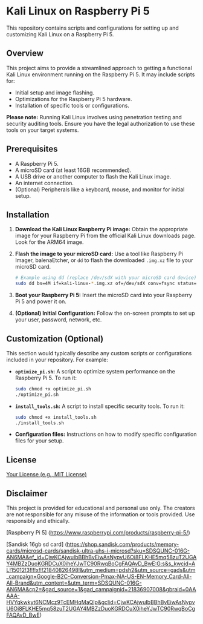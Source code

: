 # Kali Linux on Raspberry Pi 5

This repository contains scripts and configurations for setting up and customizing Kali Linux on a Raspberry Pi 5.

## Overview

This project aims to provide a streamlined approach to getting a functional Kali Linux environment running on the Raspberry Pi 5. It may include scripts for:

* Initial setup and image flashing.
* Optimizations for the Raspberry Pi 5 hardware.
* Installation of specific tools or configurations.

**Please note:** Running Kali Linux involves using penetration testing and security auditing tools. Ensure you have the legal authorization to use these tools on your target systems.

## Prerequisites

* A Raspberry Pi 5.
* A microSD card (at least 16GB recommended).
* A USB drive or another computer to flash the Kali Linux image.
* An internet connection.
* (Optional) Peripherals like a keyboard, mouse, and monitor for initial setup.

## Installation

1.  **Download the Kali Linux Raspberry Pi image:** Obtain the appropriate image for your Raspberry Pi from the official Kali Linux downloads page. Look for the ARM64 image.

2.  **Flash the image to your microSD card:** Use a tool like Raspberry Pi Imager, balenaEtcher, or `dd` to flash the downloaded `.img.xz` file to your microSD card.

    ```bash
    # Example using dd (replace /dev/sdX with your microSD card device)
    sudo dd bs=4M if=kali-linux-*.img.xz of=/dev/sdX conv=fsync status=progress
    ```

3.  **Boot your Raspberry Pi 5:** Insert the microSD card into your Raspberry Pi 5 and power it on.

4.  **(Optional) Initial Configuration:** Follow the on-screen prompts to set up your user, password, network, etc.

## Customization (Optional)

This section would typically describe any custom scripts or configurations included in your repository. For example:

* **`optimize_pi.sh`:** A script to optimize system performance on the Raspberry Pi 5. To run it:
    ```bash
    sudo chmod +x optimize_pi.sh
    ./optimize_pi.sh
    ```
* **`install_tools.sh`:** A script to install specific security tools. To run it:
    ```bash
    sudo chmod +x install_tools.sh
    ./install_tools.sh
    ```
* **Configuration files:** Instructions on how to modify specific configuration files for your setup.

## License

[Your License (e.g., MIT License)](LICENSE.md)

## Disclaimer

This project is provided for educational and personal use only. The creators are not responsible for any misuse of the information or tools provided. Use responsibly and ethically.

[Raspberry Pi 5]
(https://www.raspberrypi.com/products/raspberry-pi-5/)

[Sandisk 16gb sd card]
(https://shop.sandisk.com/products/memory-cards/microsd-cards/sandisk-ultra-uhs-i-microsd?sku=SDSQUNC-016G-AN6MA&ef_id=CjwKCAjwuIbBBhBvEiwAsNypvU6Oi8FLKHE5mq58zuT2UGAY4MBZzDuoKGRDCuX0iheYJwTC90RwqBoCgFAQAvD_BwE:G:s&s_kwcid=AL!15012!3!!!!x!!!21840826498!&utm_medium=pdsh2&utm_source=gads&utm_campaign=Google-B2C-Conversion-Pmax-NA-US-EN-Memory_Card-All-All-Brand&utm_content=&utm_term=SDSQUNC-016G-AN6MA&cp2=&gad_source=1&gad_campaignid=21836907008&gbraid=0AAAAA-HVYqkwkyt6NCMcz9TcEMHqMaQIp&gclid=CjwKCAjwuIbBBhBvEiwAsNypvU6Oi8FLKHE5mq58zuT2UGAY4MBZzDuoKGRDCuX0iheYJwTC90RwqBoCgFAQAvD_BwE)
